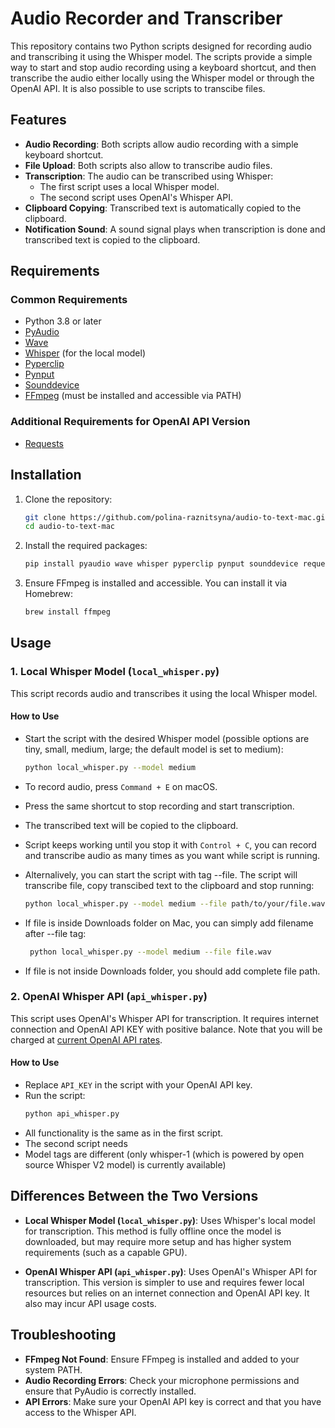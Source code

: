 # Audio Recorder and Transcriber

This repository contains two Python scripts designed for recording audio and transcribing it using the Whisper model. The scripts provide a simple way to start and stop audio recording using a keyboard shortcut, and then transcribe the audio either locally using the Whisper model or through the OpenAI API. It is also possible to use scripts to transcibe files. 

## Features

- **Audio Recording**: Both scripts allow audio recording with a simple keyboard shortcut.
- **File Upload**: Both scripts also allow to transcribe audio files.
- **Transcription**: The audio can be transcribed using Whisper:
  - The first script uses a local Whisper model.
  - The second script uses OpenAI's Whisper API.
- **Clipboard Copying**: Transcribed text is automatically copied to the clipboard.
- **Notification Sound**: A sound signal plays when transcription is done and transcribed text is copied to the clipboard.

## Requirements

### Common Requirements
- Python 3.8 or later
- [PyAudio](https://pypi.org/project/PyAudio/)
- [Wave](https://docs.python.org/3/library/wave.html)
- [Whisper](https://github.com/openai/whisper) (for the local model)
- [Pyperclip](https://pypi.org/project/pyperclip/)
- [Pynput](https://pypi.org/project/pynput/)
- [Sounddevice](https://pypi.org/project/sounddevice/)
- [FFmpeg](https://ffmpeg.org/) (must be installed and accessible via PATH)

### Additional Requirements for OpenAI API Version
- [Requests](https://pypi.org/project/requests/)

## Installation

1. Clone the repository:
    ```bash
    git clone https://github.com/polina-raznitsyna/audio-to-text-mac.git
    cd audio-to-text-mac
    ```

2. Install the required packages:
    ```bash
    pip install pyaudio wave whisper pyperclip pynput sounddevice requests
    ```

3. Ensure FFmpeg is installed and accessible. You can install it via Homebrew:
    ```bash
    brew install ffmpeg
    ```

## Usage

### 1. Local Whisper Model (`local_whisper.py`)

This script records audio and transcribes it using the local Whisper model.

#### How to Use

- Start the script with the desired Whisper model (possible options are tiny, small, medium, large; the default model is set to medium):
    ```bash
    python local_whisper.py --model medium
    ```
- To record audio, press `Command + E` on macOS.
- Press the same shortcut to stop recording and start transcription.
- The transcribed text will be copied to the clipboard.
- Script keeps working until you stop it with `Control + C`, you can record and transcribe audio as many times as you want while script is running.

- Alternalively, you can start the script with tag --file. The script will transcribe file, copy transcibed text to the clipboard and stop running:
    ```bash
    python local_whisper.py --model medium --file path/to/your/file.wav
    ```
- If file is inside Downloads folder on Mac, you can simply add filename after --file tag:
   ```bash
    python local_whisper.py --model medium --file file.wav
    ```
- If file is not inside Downloads folder, you should add complete file path. 

### 2. OpenAI Whisper API (`api_whisper.py`)

This script uses OpenAI's Whisper API for transcription. It requires internet connection and OpenAI API KEY with positive balance. Note that you will be charged at [current OpenAI API rates](https://openai.com/api/pricing/).

#### How to Use

- Replace `API_KEY` in the script with your OpenAI API key.
- Run the script:
    ```bash
    python api_whisper.py
    ```
- All functionality is the same as in the first script.
- The second script needs 
- Model tags are different (only whisper-1 (which is powered by open source Whisper V2 model) is currently available)

## Differences Between the Two Versions

- **Local Whisper Model (`local_whisper.py`)**: Uses Whisper's local model for transcription. This method is fully offline once the model is downloaded, but may require more setup and has higher system requirements (such as a capable GPU).
  
- **OpenAI Whisper API (`api_whisper.py`)**: Uses OpenAI's Whisper API for transcription. This version is simpler to use and requires fewer local resources but relies on an internet connection and OpenAI API key. It also may incur API usage costs.

## Troubleshooting

- **FFmpeg Not Found**: Ensure FFmpeg is installed and added to your system PATH.
- **Audio Recording Errors**: Check your microphone permissions and ensure that PyAudio is correctly installed.
- **API Errors**: Make sure your OpenAI API key is correct and that you have access to the Whisper API.
